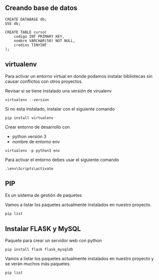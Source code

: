 ## Creando base de datos

~~~
CREATE DATABASE db;
USE db;

CREATE TABLE curso(
    codigo INT PRIMARY KEY,
    nombre VARCHAR(50) NOT NULL,
    credios TINYINT
);
~~~

## virtualenv

Para activar un entorno virtual en donde podamos instalar bibliotecas sin causar conflictos con otros proyectos.

Revisar si se tiene instalado una versión de virualenv
~~~
virtualenv --version
~~~
Si no esta instalado, instalar con el siguiente comando
~~~
pip install virtualenv
~~~
Crear entorno de desarrollo con 

- python versión 3 
- nombre de entorno env

~~~
virtualenv -p python3 env
~~~
Para activar el entorno debes usar el siguiente comando

~~~
.\env\Scripts\activate
~~~

## PIP
Es un sistema de gestión de paquetes

Vamos a listar los paquetes actualmente instalados en nuestro proyecto.
~~~
pip list
~~~

## Instalar FLASK y MySQL
Paquete para crear un servidor web con python

~~~
pip install flask flask_mysqldb
~~~

Vamos a listar los paquetes actualmente instalados en nuestro proyecto y se verán muchos más paquetes.
~~~
pip list
~~~

